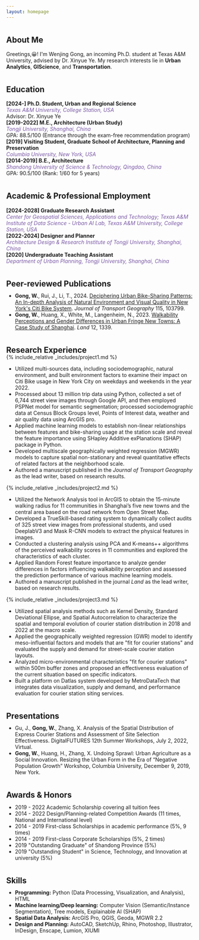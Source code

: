```yaml
---
layout: homepage
---
```


<style>
  h2 {
    margin-top: 40px; /* 增加二级标题**的上边距 */
  }

</style>

<!-- 
I'm a <a href="https://med.nyu.edu/departments-institutes/population-health/divisions-sections-centers/biostatistics/" target="_blank"> Biostatistics</a> Ph.D. candidate at <a href="https://www.nyu.edu/" target="_blank"> New York University</a>'s <a href="https://med.nyu.edu/" target="_blank"> Grossman School of Medicine</a>, specifically within the <a href="https://med.nyu.edu/research/sackler-institute-graduate-biomedical-sciences/" target="_blank"> Vilcek institute of Biomedical Sciences</a> and the Department of <a href="https://med.nyu.edu/departments-institutes/population-health/" target="_blank"> Population Health</a>. Under the mentorship of Prof.  
working under the mentorship of Prof.<a href="https://med.nyu.edu/faculty/thaddeus-tarpey" target="_blank"> Thaddeus Tarpey</a>. My research involves developing statistical models that cater to high-dimensional complex data, such as functional and imaging data.

-->


## About Me
<span id="about" style="display: block; margin-top: -100px; padding-top: 100px;"></span>
Greetings,😀! I'm Wenjing Gong, an incoming Ph.D. student at Texas A&M University, advised by Dr. Xinyue Ye. My research interests lie in **Urban Analytics**, **GIScience**, and **Transportation**. 



## Education
<span id="education" style="display: block; margin-top: -100px; padding-top: 100px;"></span>
**[2024-] Ph.D. Student, Urban and Regional Science**  
<i style="color:#7b5aa6">Texas A&M University, College Station, USA</i>  
Advisor: Dr. Xinyue Ye  
**[2019-2022] M.E., Architecture (Urban Study)**  
<i style="color:#7b5aa6">Tongji University, Shanghai, China</i>  
GPA: 88.5/100 (Entrance through the exam-free recommendation program)  
**[2019] Visiting Student, Graduate School of Architecture, Planning and Preservation**  
<i style="color:#7b5aa6">Columbia University, New York, USA</i>  
**[2014-2019] B.E., Architecture**  
<i style="color:#7b5aa6">Shandong University of Science & Technology, Qingdao, China</i>  
GPA: 90.5/100 (Rank: 1/60 for 5 years)


## Academic & Professional Employment
<span id="employment" style="display: block; margin-top: -100px; padding-top: 100px;"></span>
**[2024-2028] Graduate Research Assistant**  
<i style="color:#7b5aa6">Center for Geospatial Sciences, Applications and Technology; Texas A&M Institute of Data Science - Urban AI Lab, Texas A&M University, College Station, USA</i>  
**[2022-2024] Designer and Planner**  
<i style="color:#7b5aa6">Architecture Design & Research Institute of Tongji University, Shanghai, China</i>  
**[2020] Undergraduate Teaching Assistant**  
<i style="color:#7b5aa6">Department of Urban Planning, Tongji University, Shanghai, China</i>


## Peer-reviewed Publications
<span id="publications" style="display: block; margin-top: -100px; padding-top: 80px;"></span>
* **Gong, W.**, Rui, J., Li, T., 2024. <a href="https://authors.elsevier.com/sd/article/S0966-6923(24)00008-5" target="_blank"> Deciphering Urban Bike-Sharing Patterns: An In-depth Analysis of Natural Environment and Visual Quality in New York's Citi Bike System</a>. *Journal of Transport Geography* 115, 103799.
* **Gong, W.**, Huang, X., White, M., Langenheim, N., 2023. <a href="https://doi.org/10.3390/land12071339" target="_blank"> Walkability Perceptions and Gender Differences in Urban Fringe New Towns: A Case Study of Shanghai</a>. *Land* 12, 1339. 

## Research Experience
<span id="research" style="display: block; margin-top: -100px; padding-top: 80px;"></span>
{% include_relative _includes/project1.md %}
-	Utilized multi-sources data, including sociodemographic, natural environment, and built environment factors to examine their impact on Citi Bike usage in New York City on weekdays and weekends in the year 2022.
-	Processed about 13 million trip data using Python, collected a set of 6,744 street view images through Google API, and then employed PSPNet model for semantic segmentation; processed sociodemographic data at Census Block Groups level, Points of Interest data, weather and air quality data using ArcGIS pro.
-	Applied machine learning models to establish non-linear relationships between features and bike-sharing usage at the station scale and reveal the feature importance using SHapley Additive exPlanations (SHAP) package in Python.
-	Developed multiscale geographically weighted regression (MGWR) models to capture spatial non-stationary and reveal quantitative effects of related factors at the neighborhood scale.
-	Authored a manuscript published in the *Journal of Transport Geography* as the lead writer, based on research results.

{% include_relative _includes/project2.md %}
-	Utilized the Network Analysis tool in ArcGIS to obtain the 15-minute walking radius for 11 communities in Shanghai’s five new towns and the central area based on the road network from Open Street Map.
-	Developed a TrueSkill-based rating system to dynamically collect audits of 325 street view images from professional students, and used DeeplabV3 and Mask R-CNN models to extract the physical features in images.
-	Conducted a clustering analysis using PCA and K-means++ algorithms of the perceived walkability scores in 11 communities and explored the characteristics of each cluster.
-	Applied Random Forest feature importance to analyze gender differences in factors influencing walkability perception and assessed the prediction performance of various machine learning models.
-	Authored a manuscript published in the journal *Land* as the lead writer, based on research results.

{% include_relative _includes/project3.md %}
-	Utilized spatial analysis methods such as Kernel Density, Standard Deviational Ellipse, and Spatial Autocorrelation to characterize the spatial and temporal evolution of courier station distribution in 2018 and 2022 at the macro scale.
-	Applied the geographically weighted regression (GWR) model to identify meso-influential factors and models that are "fit for courier stations" and evaluated the supply and demand for street-scale courier station layouts.
-	Analyzed micro-environmental characteristics "fit for courier stations" within 500m buffer zones and proposed an effectiveness evaluation of the current situation based on specific indicators.
-	Built a platform on Datlas system developed by MetroDataTech that integrates data visualization, supply and demand, and performance evaluation for courier station siting services.

## Presentations
<span id="presentations" style="display: block; margin-top: -100px; padding-top: 80px;"></span>
* Gu, J., **Gong, W.**, Zhang, X. Analysis of the Spatial Distribution of Express Courier Stations and Assessment of Site Selection Effectiveness. DigitalFUTURES 12th Summer Workshops, July 2, 2022, Virtual.
* **Gong, W.**, Huang, H., Zhang, X. Undoing Sprawl: Urban Agriculture as a Social Innovation. Resizing the Urban Form in the Era of “Negative Population Growth” Workshop, Columbia University, December 9, 2019, New York.

## Awards & Honors
<span id="awards" style="display: block; margin-top: -100px; padding-top: 80px;"></span>
* 2019 - 2022	Academic Scholarship covering all tuition fees
* 2014 - 2022	Design/Planning-related Competition Awards (11 times, National and International level)
* 2014 - 2019	First-class Scholarships in academic performance (5%, 9 times)
* 2014 - 2019	First-class Corporate Scholarships (5%, 2 times)
* 2019		"Outstanding Graduate" of Shandong Province (5%)
* 2019		"Outstanding Student" in Science, Technology, and Innovation at university (5%)

## Skills
<span id="skills" style="display: block; margin-top: -100px; padding-top: 80px;"></span>
* **Programming:** Python (Data Processing, Visualization, and Analysis), HTML
* **Machine learning/Deep learning:** Computer Vision (Semantic/Instance Segmentation), Tree models, Explainable AI (SHAP)
* **Spatial Data Analysis:** ArcGIS Pro, QGIS, Geoda, MGWR 2.2
* **Design and Planning:** AutoCAD, SketchUp, Rhino, Photoshop, Illustrator, InDesign, Enscape, Lumion, XIUMI




